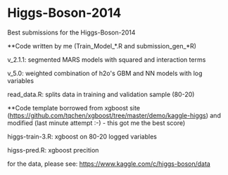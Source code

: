 Higgs-Boson-2014
================

Best submissions for the Higgs-Boson-2014

**Code written by me (Train_Model_*.R and submission_gen_*R)

v_2.1.1: segmented MARS models with squared and interaction terms

v_5.0: weighted combination of h2o's GBM and NN models with log variables

read_data.R: splits data in training and validation sample (80-20)

**Code template borrowed from xgboost site (https://github.com/tqchen/xgboost/tree/master/demo/kaggle-higgs) and modified (last minute attempt :-) - this got me the best score)

higgs-train-3.R: xgboost on 80-20 logged variables 

higss-pred.R: xgboost precition

for the data, please see: https://www.kaggle.com/c/higgs-boson/data

